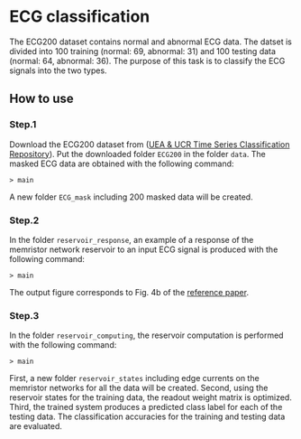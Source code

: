 # ECG classification
The ECG200 dataset contains normal and abnormal ECG data. 
The datset is divided into 100 training (normal: 69, abnormal: 31) and 100 testing data (normal: 64, abnormal: 36). 
The purpose of this task is to classify the ECG signals into the two types.

  ## How to use
  ### Step.1
  Download the ECG200 dataset from ([UEA & UCR Time Series Classification Repository](https://timeseriesclassification.com/description.php?Dataset=ECG200)). 
  Put the downloaded folder ```ECG200``` in the folder  ```data```. 
  The masked ECG data are obtained with the following command:
  ```
  > main
  ```
  
  A new folder ```ECG_mask``` including 200 masked data will be created.
  
  ### Step.2
  In the folder ```reservoir_response```, an example of a response of the memristor network reservoir to an input ECG signal is produced with the following command:
  ```
  > main
  ```
  
  The output figure corresponds to Fig. 4b of the [reference paper](https://www.nature.com/articles/s41598-022-13687-z).
  
  
  ### Step.3 
  In the folder ```reservoir_computing```, the reservoir computation is performed with the following command:
  ```
  > main
  ```
  
  First, a new folder ```reservoir_states``` including edge currents on the memristor networks for all the data will be created.
  Second, using the reservoir states for the training data, the readout weight matrix is optimized.
  Third, the trained system produces a predicted class label for each of the testing data.
  The classification accuracies for the training and testing data are evaluated.
